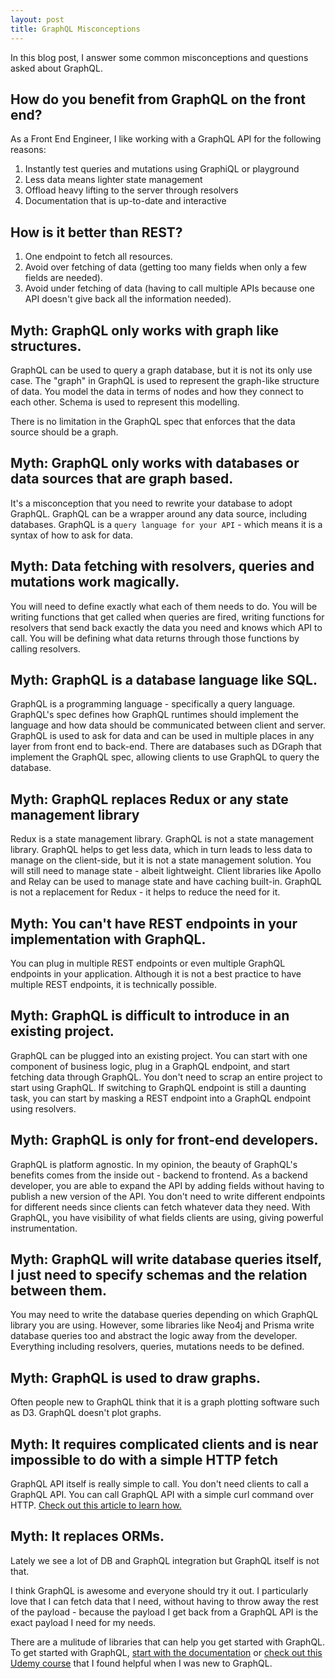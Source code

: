```yaml
---
layout: post
title: GraphQL Misconceptions
---
```


In this blog post, I answer some common misconceptions and questions asked about GraphQL.

## How do you benefit from GraphQL on the front end?
As a Front End Engineer, I like working with a GraphQL API for the following reasons:

1. Instantly test queries and mutations using GraphiQL or playground
2. Less data means lighter state management
3. Offload heavy lifting to the server through resolvers
4. Documentation that is up-to-date and interactive

## How is it better than REST? 
1. One endpoint to fetch all resources. 
2. Avoid over fetching of data (getting too many fields when only a few fields are needed).
3. Avoid under fetching of data (having to call multiple APIs because one API doesn't give back all the information needed).


## Myth: GraphQL only works with graph like structures. 
GraphQL can be used to query a graph database, but it is not its only use case. The "graph" in GraphQL is used to represent the graph-like structure of data. You model the data in terms of nodes and how they connect to each other. Schema is used to represent this modelling. 

There is no limitation in the GraphQL spec that enforces that the data source should be a graph.

## Myth: GraphQL only works with databases or data sources that are graph based. 
It's a misconception that you need to rewrite your database to adopt GraphQL. GraphQL can be a wrapper around any data source, including databases. GraphQL is a `query language for your API` - which means it is a syntax of how to ask for data. 

## Myth: Data fetching with resolvers, queries and mutations work magically. 
You will need to define exactly what each of them needs to do. You will be writing functions that get called when queries are fired, writing functions for resolvers that send back exactly the data you need and knows which API to call. You will be defining what data returns through those functions by calling resolvers. 

## Myth: GraphQL is a database language like SQL. 
GraphQL is a programming language - specifically a query language. GraphQL's spec defines how GraphQL runtimes should implement the language and how data should be communicated between client and server. GraphQL is used to ask for data and can be used in multiple places in any layer from front end to back-end. There are databases such as DGraph that implement the GraphQL spec, allowing clients to use GraphQL to query the database.

## Myth: GraphQL replaces Redux or any state management library
Redux is a state management library. GraphQL is not a state management library. GraphQL helps to get less data, which in turn leads to less data to manage on the client-side, but it is not a state management solution. You will still need to manage state - albeit lightweight. Client libraries like Apollo and Relay can be used to manage state and have caching built-in. GraphQL is not a replacement for Redux - it helps to reduce the need for it.

## Myth: You can't have REST endpoints in your implementation with GraphQL. 
You can plug in multiple REST endpoints or even multiple GraphQL endpoints in your application. Although it is not a best practice to have multiple REST endpoints, it is technically possible.

## Myth: GraphQL is difficult to introduce in an existing project. 
GraphQL can be plugged into an existing project. You can start with one component of business logic, plug in a GraphQL endpoint, and start fetching data through GraphQL. You don't need to scrap an entire project to start using GraphQL. If switching to GraphQL endpoint is still a daunting task, you can start by masking a REST endpoint into a GraphQL endpoint using resolvers. 

## Myth: GraphQL is only for front-end developers.
GraphQL is platform agnostic. In my opinion, the beauty of GraphQL's benefits comes from the inside out - backend to frontend. As a backend developer, you are able to expand the API by adding fields without having to publish a new version of the API. You don't need to write different endpoints for different needs since clients can fetch whatever data they need. With GraphQL, you have visibility of what fields clients are using, giving powerful instrumentation. 

## Myth: GraphQL will write database queries itself, I just need to specify schemas and the relation between them.
You may need to write the database queries depending on which GraphQL library you are using. However, some libraries like Neo4j and Prisma write database queries too and abstract the logic away from the developer. Everything including resolvers, queries, mutations needs to be defined.

## Myth: GraphQL is used to draw graphs. 
Often people new to GraphQL think that it is a graph plotting software such as D3. GraphQL doesn't plot graphs. 

## Myth: It requires complicated clients and is near impossible to do with a simple HTTP fetch
GraphQL API itself is really simple to call. You don't need clients to call a GraphQL API. You can call GraphQL API with a simple curl command over HTTP. [Check out this article to learn how.](https://blog.apollographql.com/4-simple-ways-to-call-a-graphql-api-a6807bcdb355)

## Myth: It replaces ORMs. 
Lately we see a lot of DB and GraphQL integration but GraphQL itself is not that.


I think GraphQL is awesome and everyone should try it out. I particularly love that I can fetch data that I need, without having to throw away the rest of the payload - because the payload I get back from a GraphQL API is the exact payload I need for my needs. 

There are a mulitude of libraries that can help you get started with GraphQL. To get started with GraphQL, [start with the documentation](https://graphql.org/learn/) or [check out this Udemy course]( https://www.udemy.com/course/graphql-with-react-course/) that I found helpful when I was new to GraphQL.


